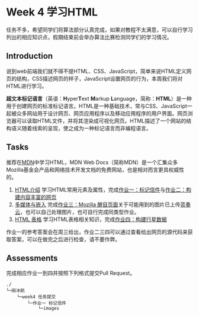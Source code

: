 # Week 4 学习HTML

任务不多，希望同学们将算法部分认真完成，如果对教程不太满意，可以自行学习列出的相应知识点，假期结束前会举办算法比赛检测同学们的学习情况。

## Introduction
说到web前端我们就不得不提HTML、CSS、JavaScript，简单来说HTML定义网页的结构，CSS描述网页的样子，JavaScript设置网页的行为，本周我们将对HTML进行学习。

**超文本标记语言**（英语：**H**yper**T**ext **M**arkup **L**anguage，简称：**HTML**）是一种用于创建网页的标准标记语言。HTML是一种基础技术，常与CSS、JavaScript一起被众多网站用于设计网页、网页应用程序以及移动应用程序的用户界面。网页浏览器可以读取HTML文件，并将其渲染成可视化网页。HTML描述了一个网站的结构语义随着线索的呈现，使之成为一种标记语言而非编程语言。

## Tasks
推荐在[MDN](https://developer.mozilla.org/zh-CN/docs/Learn/HTML)中学习HTML，MDN Web Docs（简称MDN）是一个汇集众多Mozilla基金会产品和网络技术开发文档的免费网站，也是相对而言更具权威性的。

1. [HTML介绍](https://developer.mozilla.org/zh-CN/docs/Learn/HTML/Introduction_to_HTML)
   学习HTML常用元素及属性，完成[作业一：标记信件](https://developer.mozilla.org/zh-CN/docs/Learn/HTML/Introduction_to_HTML/Structuring_a_page_of_content)与[作业二：构建内容丰富的网页](https://developer.mozilla.org/zh-CN/docs/Learn/HTML/Introduction_to_HTML/Structuring_a_page_of_content)
2. [多媒体与嵌入](https://developer.mozilla.org/zh-CN/docs/Learn/HTML/Multimedia_and_embedding)
   完成[作业三：Mozilla 醒目页面](https://developer.mozilla.org/zh-CN/docs/Learn/HTML/Multimedia_and_embedding/Mozilla_splash_page)关于可能用到的图片已上传[蓝奏云](https://wwu.lanzoum.com/iTStZ07n30ed)，也可以自己处理图片，也可自行完成同类型作业。
3. [HTML 表格](https://developer.mozilla.org/zh-CN/docs/Learn/HTML/Tables)
   学习HTML表格相关知识，完成[作业四：构建行星数据](https://developer.mozilla.org/zh-CN/docs/Learn/HTML/Tables/Structuring_planet_data)

作业一的参考答案会在周三给出，作业二三四可以通过查看给出网页的源代码来获取答案，可以在做完之后进行检查，请不要作弊。


## Assessments

完成相应作业一到四并按照下列格式提交Pull Request。

```
./
└─田冰航
    └─week4 任务提交
        └─作业一 标记信件
            └─images
```
